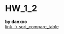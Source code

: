 # HW_1_2
**by danxxo**\
  [link -> sort_compare_table](https://docs.google.com/spreadsheets/d/14XJYTB_TUMk28-HEwKVh3uB6AqNe2mlN1N9YWOI4WoQ/edit?usp=sharing)
